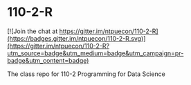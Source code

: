 # 110-2-R

[![Join the chat at https://gitter.im/ntpuecon/110-2-R](https://badges.gitter.im/ntpuecon/110-2-R.svg)](https://gitter.im/ntpuecon/110-2-R?utm_source=badge&utm_medium=badge&utm_campaign=pr-badge&utm_content=badge)

The class repo for 110-2 Programming for Data  Science
